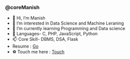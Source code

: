 ### @coreManish
- 👋 Hi, I’m Manish
- 👀 I’m interested in Data Science and Machine Leraning
- 🌱 I’m currently learning Programming and Data science
- 💞️ Languages- C, PHP, JavaScript, Python
- 📫 Core Skill- DBMS, DSA, Flask
- Resume : [Go](https://coremanish.github.io/)
- ⚽ Touch me here : [Touch](https://www.linkedin.com/in/manish-kumar-b30568149/)
